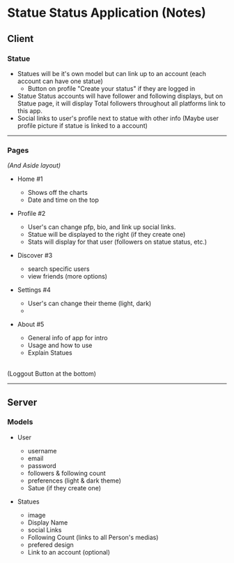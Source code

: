 # Statue Status Application (Notes)

## Client

### Statue

- Statues will be it's own model but can link up to an account (each account can have one statue)
  - Button on profile "Create your status" if they are logged in
- Statue Status accounts will have follower and following displays, but on Statue page, it will display Total followers throughout all platforms link to this app.
- Social links to user's profile next to statue with other info (Maybe user profile picture if statue is linked to a account)

---

### Pages

_(And Aside layout)_

- Home #1

  - Shows off the charts
  - Date and time on the top

- Profile #2

  - User's can change pfp, bio, and link up social links.
  - Statue will be displayed to the right (if they create one)
  - Stats will display for that user (followers on statue status, etc.)

- Discover #3

  - search specific users
  - view friends (more options)

- Settings #4

  - User's can change their theme (light, dark)
  -

- About #5

  - General info of app for intro
  - Usage and how to use
  - Explain Statues

<br>
  (Loggout Button at the bottom)

---

## Server

### Models

- User

  - username
  - email
  - password
  - followers & following count
  - preferences (light & dark theme)
  - Satue (if they create one)

- Statues

  - image
  - Display Name
  - social Links
  - Following Count (links to all Person's medias)
  - prefered design
  - Link to an account (optional)
